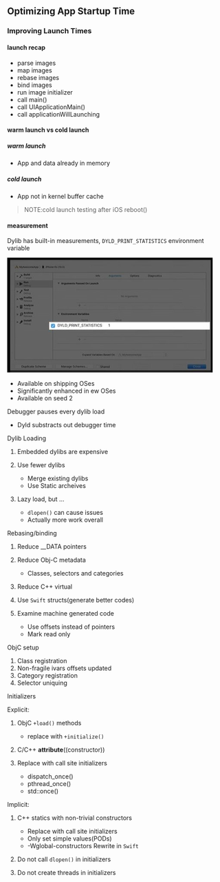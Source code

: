 ## Optimizing App Startup Time

### Improving Launch Times

#### launch recap

- parse images
- map images
- rebase images
- bind images
- run image initializer
- call main()
- call UIApplicationMain()
- call applicationWillLaunching

#### warm launch vs cold launch

##### warm launch

- App and data already in memory

##### cold launch

- App not in kernel buffer cache

> NOTE:cold launch testing after iOS reboot()

#### measurement

Dylib has built-in measurements, `DYLD_PRINT_STATISTICS` environment variable

![enable_dylb_print_statistics](./resources/406_enable_dyld_print_statistics.jpg)

- Available on shipping OSes
- Significantly enhanced in ew OSes
- Available on seed 2

Debugger pauses every dylib load

- Dyld substracts out debugger time

Dylib Loading

1. Embedded dylibs are expensive
2. Use fewer dylibs

	- Merge existing dylibs
	- Use Static archeives

3. Lazy load, but ...

	- `dlopen()` can cause issues
	- Actually more work overall

Rebasing/binding

1. Reduce __DATA pointers
2. Reduce Obj-C metadata

	- Classes, selectors and categories

3. Reduce C++ virtual
4. Use `Swift` structs(generate better codes)
5. Examine machine generated code

	- Use offsets instead of pointers
	- Mark read only

ObjC setup

1. Class registration
2. Non-fragile ivars offsets updated
3. Category registration
4. Selector uniquing

Initializers

Explicit:

1. ObjC `+load()` methods
	
	- replace with `+initialize()`

2. C/C++ __attribute__((constructor))
3. Replace with call site initializers

	- dispatch_once()
	- pthread_once()
	- std::once()

Implicit:

1. C++ statics with non-trivial constructors

	- Replace with call site initializers
	- Only set simple values(PODs)
	- -Wglobal-constructors
	Rewrite in `Swift`

2. Do not call `dlopen()` in initializers
3. Do not create threads in initializers
